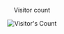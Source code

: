 <div align="center"> 
  <p>Visitor count</p>
  <img src="https://profile-counter.glitch.me/ChijiokeOkorji/count.svg" alt="Visitor's Count" />
</div>

